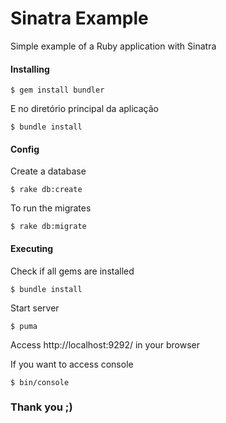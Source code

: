 # Sinatra Example
Simple example of a Ruby application with Sinatra

#### Installing

```console
$ gem install bundler
```

E no diretório principal da aplicação

```console
$ bundle install
```

#### Config

Create a database

```console
$ rake db:create
```
To run the migrates

```console
$ rake db:migrate
```

#### Executing

Check if all gems are installed

```console
$ bundle install
```

Start server

```console
$ puma
```

Access http://localhost:9292/ in your browser

If you want to access console

```console
$ bin/console
```

### Thank you ;)
